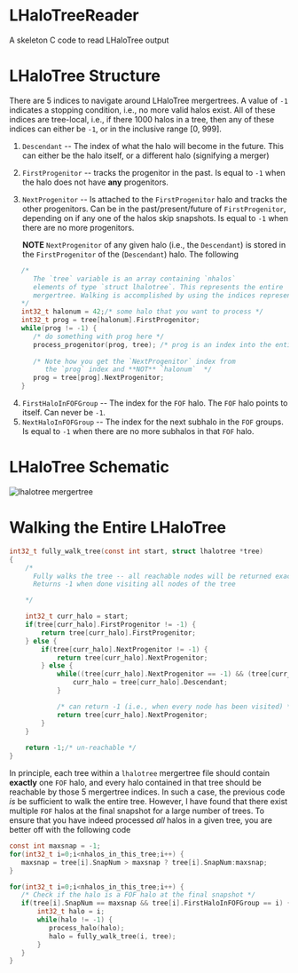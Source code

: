 # LHaloTreeReader
A skeleton C code to read LHaloTree output

# LHaloTree Structure
There are 5 indices to navigate around LHaloTree mergertrees. A value of `-1`
indicates a stopping condition, i.e., no more valid halos exist. All of these
indices are tree-local, i.e., if there 1000 halos in a tree, then any of these
indices can either be `-1`, or in the inclusive range [0, 999].

1. `Descendant` -- The index of what the halo will become in the future. This
   can either be the halo itself, or a different halo (signifying a merger)
2. `FirstProgenitor` -- tracks the progenitor in the past. Is equal to `-1`
   when the halo does not have **any** progenitors. 
3. `NextProgenitor`  -- Is attached to the `FirstProgenitor` halo and tracks the
   other progenitors. Can be in the past/present/future of `FirstProgenitor`,
   depending on if any one of the halos skip snapshots. Is equal to `-1` when there are no more progenitors.
   
   **NOTE**
   `NextProgenitor` of any given halo (i.e., the `Descendant`) is stored in the `FirstProgenitor` of
   the (`Descendant`) halo. The following 
   
```c
   /* 
      The `tree` variable is an array containing `nhalos`  
      elements of type `struct lhalotree`. This represents the entire
      mergertree. Walking is accomplished by using the indices represented here
   */
   int32_t halonum = 42;/* some halo that you want to process */
   int32_t prog = tree[halonum].FirstProgenitor;
   while(prog != -1) {
      /* do something with prog here */
      process_progenitor(prog, tree); /* prog is an index into the entire tree */
      
      /* Note how you get the `NextProgenitor` index from 
         the `prog` index and **NOT** `halonum`  */
      prog = tree[prog].NextProgenitor; 
   }
```
   
4. `FirstHaloInFOFGroup` -- The index for the `FOF` halo. The `FOF` halo points
   to itself. Can never be `-1`.
5. `NextHaloInFOFGroup` -- The index for the next subhalo in the `FOF`
   groups. Is equal to `-1` when there are no more subhalos in that `FOF` halo.

# LHaloTree Schematic

![lhalotree mergertree](lhalotree-mergertree-structure.png "Structure for the LHaloTree
mergertree")

# Walking the Entire LHaloTree

```C
int32_t fully_walk_tree(const int start, struct lhalotree *tree)
{
    /*
      Fully walks the tree -- all reachable nodes will be returned exactly once
      Returns -1 when done visiting all nodes of the tree

    */

    int32_t curr_halo = start;
    if(tree[curr_halo].FirstProgenitor != -1) {
        return tree[curr_halo].FirstProgenitor;
    } else {
        if(tree[curr_halo].NextProgenitor != -1) {
            return tree[curr_halo].NextProgenitor;
        } else {
            while((tree[curr_halo].NextProgenitor == -1) && (tree[curr_halo].Descendant != -1)) {
                curr_halo = tree[curr_halo].Descendant;
            }

            /* can return -1 (i.e., when every node has been visited) */
            return tree[curr_halo].NextProgenitor;
        }
    }
    
    return -1;/* un-reachable */
}
```

In principle, each tree within a `lhalotree` mergertree file should contain **exactly** one `FOF` halo, and every halo contained in that tree should be reachable by those 5 mergertree indices. In such a case, the previous code *is* be sufficient to walk the entire tree. However, I have found that there exist multiple `FOF` halos at the final snapshot for a large number of trees. To ensure that you have indeed processed *all* halos in a given tree, you are better off with the following code

```c
const int maxsnap = -1;
for(int32_t i=0;i<nhalos_in_this_tree;i++) {
   maxsnap = tree[i].SnapNum > maxsnap ? tree[i].SnapNum:maxsnap;
}

for(int32_t i=0;i<nhalos_in_this_tree;i++) {
   /* Check if the halo is a FOF halo at the final snapshot */
   if(tree[i].SnapNum == maxsnap && tree[i].FirstHaloInFOFGroup == i) {
       int32_t halo = i;
       while(halo != -1) {
          process_halo(halo);
          halo = fully_walk_tree(i, tree);
       }
   }
}
```



